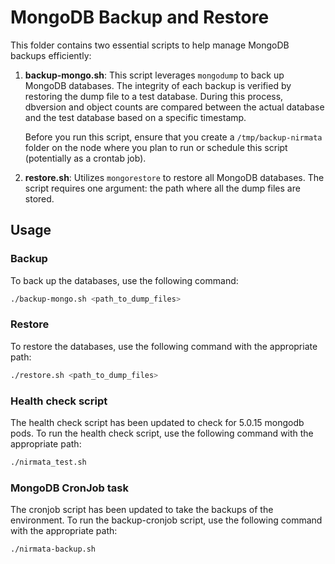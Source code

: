 # MongoDB Backup and Restore 

This folder contains two essential scripts to help manage MongoDB backups efficiently:

1. **backup-mongo.sh**: This script leverages `mongodump` to back up MongoDB databases. The integrity of each backup is verified by restoring the dump file to a test database. During this process, dbversion and object counts are compared between the actual database and the test database based on a specific timestamp. 
   
   Before you run this script, ensure that you create a `/tmp/backup-nirmata` folder on the node where you plan to run or schedule this script (potentially as a crontab job).
   
2. **restore.sh**: Utilizes `mongorestore` to restore all MongoDB databases. The script requires one argument: the path where all the dump files are stored.

## Usage

### Backup
To back up the databases, use the following command:
```sh
./backup-mongo.sh <path_to_dump_files>
```
### Restore
To restore the databases, use the following command with the appropriate path:
```sh
./restore.sh <path_to_dump_files>
```

### Health check script
The health check script has been updated to check for 5.0.15 mongodb pods. To run the health check script, use the following command with the appropriate path:
```sh
./nirmata_test.sh
```

### MongoDB CronJob task
The cronjob script has been updated to take the backups of the environment. To run the backup-cronjob script, use the following command with the appropriate path:
```sh
./nirmata-backup.sh
```